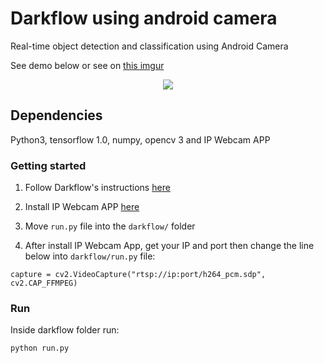 # Darkflow using android camera
Real-time object detection and classification using Android Camera

See demo below or see on [this imgur](http://i.imgur.com/EyZZKAA.gif)

<p align="center"> <img src="demo.gif"/> </p>


## Dependencies

Python3, tensorflow 1.0, numpy, opencv 3 and IP Webcam APP 

### Getting started

1. Follow Darkflow's instructions [here](https://github.com/thtrieu/darkflow/blob/master/README.md)

2. Install IP Webcam APP [here](https://play.google.com/store/apps/details?id=com.pas.webcam)

3. Move `run.py` file into the `darkflow/` folder

4. After install IP Webcam App, get your IP and port then change the line below into `darkflow/run.py` file:

```
capture = cv2.VideoCapture("rtsp://ip:port/h264_pcm.sdp", cv2.CAP_FFMPEG) 
```

### Run

Inside darkflow folder run:
```
python run.py
```

